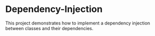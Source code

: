 # Dependency-Injection
This project demonstrates how to implement a dependency injection between classes and their dependencies.
